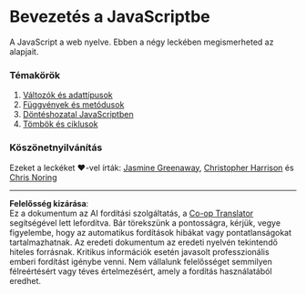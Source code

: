<!--
CO_OP_TRANSLATOR_METADATA:
{
  "original_hash": "cc9e70a2f096c67389c8acff1521fc27",
  "translation_date": "2025-08-28T04:03:56+00:00",
  "source_file": "2-js-basics/README.md",
  "language_code": "hu"
}
-->
# Bevezetés a JavaScriptbe

A JavaScript a web nyelve. Ebben a négy leckében megismerheted az alapjait.

### Témakörök

1. [Változók és adattípusok](1-data-types/README.md)  
2. [Függvények és metódusok](2-functions-methods/README.md)  
3. [Döntéshozatal JavaScriptben](3-making-decisions/README.md)  
4. [Tömbök és ciklusok](4-arrays-loops/README.md)  

### Köszönetnyilvánítás

Ezeket a leckéket ♥️-vel írták: [Jasmine Greenaway](https://twitter.com/paladique), [Christopher Harrison](https://twitter.com/geektrainer) és [Chris Noring](https://twitter.com/chris_noring)

---

**Felelősség kizárása**:  
Ez a dokumentum az AI fordítási szolgáltatás, a [Co-op Translator](https://github.com/Azure/co-op-translator) segítségével lett lefordítva. Bár törekszünk a pontosságra, kérjük, vegye figyelembe, hogy az automatikus fordítások hibákat vagy pontatlanságokat tartalmazhatnak. Az eredeti dokumentum az eredeti nyelvén tekintendő hiteles forrásnak. Kritikus információk esetén javasolt professzionális emberi fordítást igénybe venni. Nem vállalunk felelősséget semmilyen félreértésért vagy téves értelmezésért, amely a fordítás használatából eredhet.
